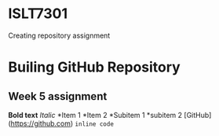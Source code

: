 # ISLT7301
Creating repository assignment
# Builing GitHub Repository
## Week 5 assignment
**Bold text**
*Italic*
*Item 1
*Item 2
  *Subitem 1
  *subitem 2
[GitHub] (https://github.com)
`inline code`

